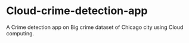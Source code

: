 # Cloud-crime-detection-app
A Crime detection app on Big crime dataset of Chicago city using Cloud computing.
